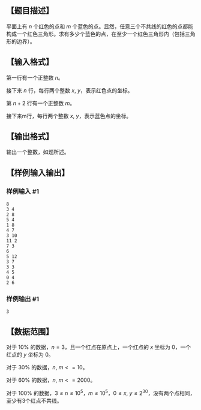## 【题目描述】

平面上有 $n$ 个红色的点和 $m$ 个蓝色的点。显然，任意三个不共线的红色的点都能构成一个红色三角形。求有多少个蓝色的点，在至少一个红色三角形内（包括三角形的边界）。

## 【输入格式】

第一行有一个正整数 $n$。

接下来 $n$ 行，每行两个整数 $x,\ y$，表示红色点的坐标。

第 $n+2$ 行有一个正整数 $m$。

接下来m行，每行两个整数 $x,\ y$，表示蓝色点的坐标。

## 【输出格式】

输出一个整数，如题所述。

## 【样例输入输出】

### 样例输入 #1

```
8
3 4
2 8
5 4
1 8
4 7
3 10
11 2
7 3
6
5 12
3 7
3 3
4 5
0 4
2 6
```

### 样例输出 #1

```
3
```

## 【数据范围】

对于 $10\%$ 的数据，$n=3$，且一个红点在原点上，一个红点的 $x$ 坐标为 $0$，一个红点的 $y$ 坐标为 $0$。

对于 $30\%$ 的数据，$n,\ m<=10$。

对于 $60\%$ 的数据，$n,\ m<=2000$。

对于 $100\%$ 的数据，$3\leq n\leq 10^5$，$m\leq 10^5$，$0\leq x,\ y\leq 2^{30}$，没有两个点相同，至少有3个红点不共线。
